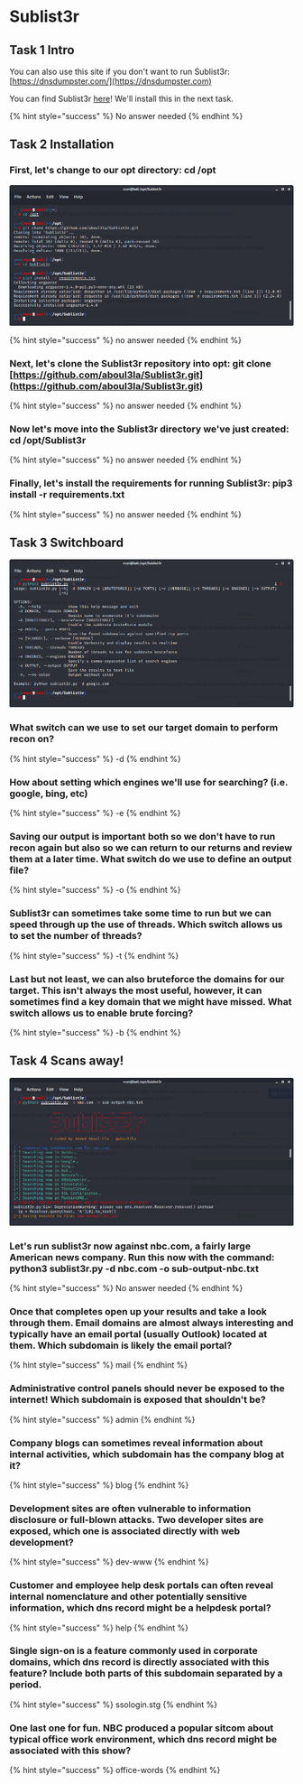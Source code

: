 # Sublist3r

## Task 1 Intro

You can also use this site if you don't want to run Sublist3r: [https://dnsdumpster.com/](https://dnsdumpster.com)

You can find Sublist3r [here](https://github.com/aboul3la/Sublist3r)! We'll install this in the next task.

{% hint style="success" %}
No answer needed
{% endhint %}

## Task 2 Installation

### First, let's change to our opt directory: cd /opt

![](<../.gitbook/assets/image (238).png>)

{% hint style="success" %}
no answer needed
{% endhint %}

### Next, let's clone the Sublist3r repository into opt: git clone [https://github.com/aboul3la/Sublist3r.git](https://github.com/aboul3la/Sublist3r.git)

{% hint style="success" %}
no answer needed
{% endhint %}

### Now let's move into the Sublist3r directory we've just created: cd /opt/Sublist3r

{% hint style="success" %}
no answer needed
{% endhint %}

### Finally, let's install the requirements for running Sublist3r: pip3 install -r requirements.txt

{% hint style="success" %}
no answer needed
{% endhint %}

## Task 3 Switchboard

![](<../.gitbook/assets/image (239).png>)

### What switch can we use to set our target domain to perform recon on?

{% hint style="success" %}
\-d
{% endhint %}

### How about setting which engines we'll use for searching? (i.e. google, bing, etc)

{% hint style="success" %}
\-e
{% endhint %}

### Saving our output is important both so we don't have to run recon again but also so we can return to our returns and review them at a later time. What switch do we use to define an output file?

{% hint style="success" %}
\-o
{% endhint %}

### Sublist3r can sometimes take some time to run but we can speed through up the use of threads. Which switch allows us to set the number of threads?

{% hint style="success" %}
\-t
{% endhint %}

### Last but not least, we can also bruteforce the domains for our target. This isn't always the most useful, however, it can sometimes find a key domain that we might have missed. What switch allows us to enable brute forcing?

{% hint style="success" %}
\-b
{% endhint %}

## Task 4 Scans away!

![](<../.gitbook/assets/image (240).png>)

### Let's run sublist3r now against nbc.com, a fairly large American news company. Run this now with the command: python3 sublist3r.py -d nbc.com -o sub-output-nbc.txt

{% hint style="success" %}
No answer needed
{% endhint %}

### Once that completes open up your results and take a look through them. Email domains are almost always interesting and typically have an email portal (usually Outlook) located at them. Which subdomain is likely the email portal?

{% hint style="success" %}
mail
{% endhint %}

### Administrative control panels should never be exposed to the internet! Which subdomain is exposed that shouldn't be?

{% hint style="success" %}
admin
{% endhint %}

### Company blogs can sometimes reveal information about internal activities, which subdomain has the company blog at it?

{% hint style="success" %}
blog
{% endhint %}

### Development sites are often vulnerable to information disclosure or full-blown attacks. Two developer sites are exposed, which one is associated directly with web development?

{% hint style="success" %}
dev-www
{% endhint %}

### Customer and employee help desk portals can often reveal internal nomenclature and other potentially sensitive information, which dns record might be a helpdesk portal?

{% hint style="success" %}
help
{% endhint %}

### Single sign-on is a feature commonly used in corporate domains, which dns record is directly associated with this feature? Include both parts of this subdomain separated by a period.

{% hint style="success" %}
ssologin.stg
{% endhint %}

### One last one for fun. NBC produced a popular sitcom about typical office work environment, which dns record might be associated with this show?

{% hint style="success" %}
office-words
{% endhint %}
